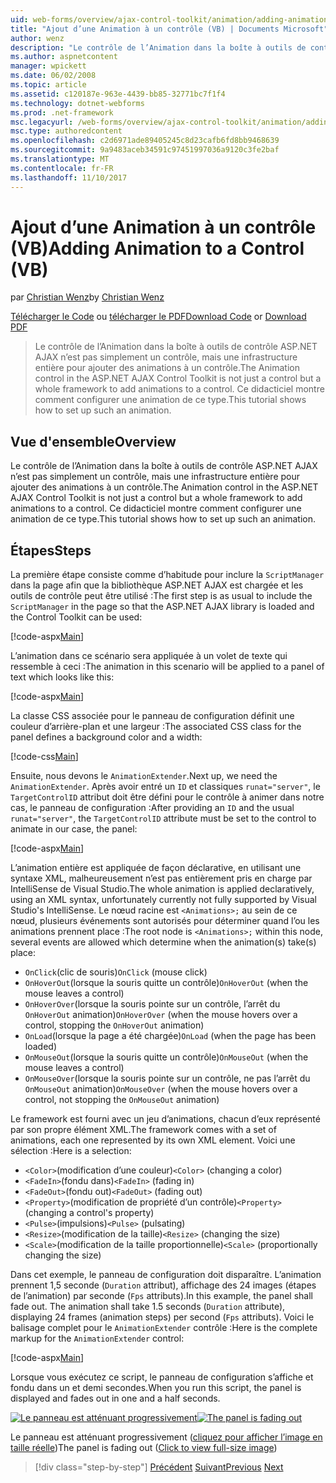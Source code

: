 ```yaml
---
uid: web-forms/overview/ajax-control-toolkit/animation/adding-animation-to-a-control-vb
title: "Ajout d’une Animation à un contrôle (VB) | Documents Microsoft"
author: wenz
description: "Le contrôle de l’Animation dans la boîte à outils de contrôle ASP.NET AJAX n’est pas simplement un contrôle, mais une infrastructure entière pour ajouter des animations à un contrôle. Ce didacticiel montre comment..."
ms.author: aspnetcontent
manager: wpickett
ms.date: 06/02/2008
ms.topic: article
ms.assetid: c120187e-963e-4439-bb85-32771bc7f1f4
ms.technology: dotnet-webforms
ms.prod: .net-framework
msc.legacyurl: /web-forms/overview/ajax-control-toolkit/animation/adding-animation-to-a-control-vb
msc.type: authoredcontent
ms.openlocfilehash: c2d6971ade89405245c8d23cafb6fd8bb9468639
ms.sourcegitcommit: 9a9483aceb34591c97451997036a9120c3fe2baf
ms.translationtype: MT
ms.contentlocale: fr-FR
ms.lasthandoff: 11/10/2017
---
```

<a name="adding-animation-to-a-control-vb"></a><span data-ttu-id="c1cdf-104">Ajout d’une Animation à un contrôle (VB)</span><span class="sxs-lookup"><span data-stu-id="c1cdf-104">Adding Animation to a Control (VB)</span></span>
====================
<span data-ttu-id="c1cdf-105">par [Christian Wenz](https://github.com/wenz)</span><span class="sxs-lookup"><span data-stu-id="c1cdf-105">by [Christian Wenz](https://github.com/wenz)</span></span>

<span data-ttu-id="c1cdf-106">[Télécharger le Code](http://download.microsoft.com/download/f/9/a/f9a26acd-8df4-4484-8a18-199e4598f411/Animation1.vb.zip) ou [télécharger le PDF](http://download.microsoft.com/download/6/7/1/6718d452-ff89-4d3f-a90e-c74ec2d636a3/animation1VB.pdf)</span><span class="sxs-lookup"><span data-stu-id="c1cdf-106">[Download Code](http://download.microsoft.com/download/f/9/a/f9a26acd-8df4-4484-8a18-199e4598f411/Animation1.vb.zip) or [Download PDF](http://download.microsoft.com/download/6/7/1/6718d452-ff89-4d3f-a90e-c74ec2d636a3/animation1VB.pdf)</span></span>

> <span data-ttu-id="c1cdf-107">Le contrôle de l’Animation dans la boîte à outils de contrôle ASP.NET AJAX n’est pas simplement un contrôle, mais une infrastructure entière pour ajouter des animations à un contrôle.</span><span class="sxs-lookup"><span data-stu-id="c1cdf-107">The Animation control in the ASP.NET AJAX Control Toolkit is not just a control but a whole framework to add animations to a control.</span></span> <span data-ttu-id="c1cdf-108">Ce didacticiel montre comment configurer une animation de ce type.</span><span class="sxs-lookup"><span data-stu-id="c1cdf-108">This tutorial shows how to set up such an animation.</span></span>


## <a name="overview"></a><span data-ttu-id="c1cdf-109">Vue d'ensemble</span><span class="sxs-lookup"><span data-stu-id="c1cdf-109">Overview</span></span>

<span data-ttu-id="c1cdf-110">Le contrôle de l’Animation dans la boîte à outils de contrôle ASP.NET AJAX n’est pas simplement un contrôle, mais une infrastructure entière pour ajouter des animations à un contrôle.</span><span class="sxs-lookup"><span data-stu-id="c1cdf-110">The Animation control in the ASP.NET AJAX Control Toolkit is not just a control but a whole framework to add animations to a control.</span></span> <span data-ttu-id="c1cdf-111">Ce didacticiel montre comment configurer une animation de ce type.</span><span class="sxs-lookup"><span data-stu-id="c1cdf-111">This tutorial shows how to set up such an animation.</span></span>

## <a name="steps"></a><span data-ttu-id="c1cdf-112">Étapes</span><span class="sxs-lookup"><span data-stu-id="c1cdf-112">Steps</span></span>

<span data-ttu-id="c1cdf-113">La première étape consiste comme d’habitude pour inclure la `ScriptManager` dans la page afin que la bibliothèque ASP.NET AJAX est chargée et les outils de contrôle peut être utilisé :</span><span class="sxs-lookup"><span data-stu-id="c1cdf-113">The first step is as usual to include the `ScriptManager` in the page so that the ASP.NET AJAX library is loaded and the Control Toolkit can be used:</span></span>

[!code-aspx[Main](adding-animation-to-a-control-vb/samples/sample1.aspx)]

<span data-ttu-id="c1cdf-114">L’animation dans ce scénario sera appliquée à un volet de texte qui ressemble à ceci :</span><span class="sxs-lookup"><span data-stu-id="c1cdf-114">The animation in this scenario will be applied to a panel of text which looks like this:</span></span>

[!code-aspx[Main](adding-animation-to-a-control-vb/samples/sample2.aspx)]

<span data-ttu-id="c1cdf-115">La classe CSS associée pour le panneau de configuration définit une couleur d’arrière-plan et une largeur :</span><span class="sxs-lookup"><span data-stu-id="c1cdf-115">The associated CSS class for the panel defines a background color and a width:</span></span>

[!code-css[Main](adding-animation-to-a-control-vb/samples/sample3.css)]

<span data-ttu-id="c1cdf-116">Ensuite, nous devons le `AnimationExtender`.</span><span class="sxs-lookup"><span data-stu-id="c1cdf-116">Next up, we need the `AnimationExtender`.</span></span> <span data-ttu-id="c1cdf-117">Après avoir entré un `ID` et classiques `runat="server"`, le `TargetControlID` attribut doit être défini pour le contrôle à animer dans notre cas, le panneau de configuration :</span><span class="sxs-lookup"><span data-stu-id="c1cdf-117">After providing an `ID` and the usual `runat="server"`, the `TargetControlID` attribute must be set to the control to animate in our case, the panel:</span></span>

[!code-aspx[Main](adding-animation-to-a-control-vb/samples/sample4.aspx)]

<span data-ttu-id="c1cdf-118">L’animation entière est appliquée de façon déclarative, en utilisant une syntaxe XML, malheureusement n’est pas entièrement pris en charge par IntelliSense de Visual Studio.</span><span class="sxs-lookup"><span data-stu-id="c1cdf-118">The whole animation is applied declaratively, using an XML syntax, unfortunately currently not fully supported by Visual Studio's IntelliSense.</span></span> <span data-ttu-id="c1cdf-119">Le nœud racine est `<Animations>;` au sein de ce nœud, plusieurs événements sont autorisés pour déterminer quand l’ou les animations prennent place :</span><span class="sxs-lookup"><span data-stu-id="c1cdf-119">The root node is `<Animations>;` within this node, several events are allowed which determine when the animation(s) take(s) place:</span></span>

- <span data-ttu-id="c1cdf-120">`OnClick`(clic de souris)</span><span class="sxs-lookup"><span data-stu-id="c1cdf-120">`OnClick` (mouse click)</span></span>
- <span data-ttu-id="c1cdf-121">`OnHoverOut`(lorsque la souris quitte un contrôle)</span><span class="sxs-lookup"><span data-stu-id="c1cdf-121">`OnHoverOut` (when the mouse leaves a control)</span></span>
- <span data-ttu-id="c1cdf-122">`OnHoverOver`(lorsque la souris pointe sur un contrôle, l’arrêt du `OnHoverOut` animation)</span><span class="sxs-lookup"><span data-stu-id="c1cdf-122">`OnHoverOver` (when the mouse hovers over a control, stopping the `OnHoverOut` animation)</span></span>
- <span data-ttu-id="c1cdf-123">`OnLoad`(lorsque la page a été chargée)</span><span class="sxs-lookup"><span data-stu-id="c1cdf-123">`OnLoad` (when the page has been loaded)</span></span>
- <span data-ttu-id="c1cdf-124">`OnMouseOut`(lorsque la souris quitte un contrôle)</span><span class="sxs-lookup"><span data-stu-id="c1cdf-124">`OnMouseOut` (when the mouse leaves a control)</span></span>
- <span data-ttu-id="c1cdf-125">`OnMouseOver`(lorsque la souris pointe sur un contrôle, ne pas l’arrêt du `OnMouseOut` animation)</span><span class="sxs-lookup"><span data-stu-id="c1cdf-125">`OnMouseOver` (when the mouse hovers over a control, not stopping the `OnMouseOut` animation)</span></span>

<span data-ttu-id="c1cdf-126">Le framework est fourni avec un jeu d’animations, chacun d’eux représenté par son propre élément XML.</span><span class="sxs-lookup"><span data-stu-id="c1cdf-126">The framework comes with a set of animations, each one represented by its own XML element.</span></span> <span data-ttu-id="c1cdf-127">Voici une sélection :</span><span class="sxs-lookup"><span data-stu-id="c1cdf-127">Here is a selection:</span></span>

- <span data-ttu-id="c1cdf-128">`<Color>`(modification d’une couleur)</span><span class="sxs-lookup"><span data-stu-id="c1cdf-128">`<Color>` (changing a color)</span></span>
- <span data-ttu-id="c1cdf-129">`<FadeIn>`(fondu dans)</span><span class="sxs-lookup"><span data-stu-id="c1cdf-129">`<FadeIn>` (fading in)</span></span>
- <span data-ttu-id="c1cdf-130">`<FadeOut>`(fondu out)</span><span class="sxs-lookup"><span data-stu-id="c1cdf-130">`<FadeOut>` (fading out)</span></span>
- <span data-ttu-id="c1cdf-131">`<Property>`(modification de propriété d’un contrôle)</span><span class="sxs-lookup"><span data-stu-id="c1cdf-131">`<Property>` (changing a control's property)</span></span>
- <span data-ttu-id="c1cdf-132">`<Pulse>`(impulsions)</span><span class="sxs-lookup"><span data-stu-id="c1cdf-132">`<Pulse>` (pulsating)</span></span>
- <span data-ttu-id="c1cdf-133">`<Resize>`(modification de la taille)</span><span class="sxs-lookup"><span data-stu-id="c1cdf-133">`<Resize>` (changing the size)</span></span>
- <span data-ttu-id="c1cdf-134">`<Scale>`(modification de la taille proportionnelle)</span><span class="sxs-lookup"><span data-stu-id="c1cdf-134">`<Scale>` (proportionally changing the size)</span></span>

<span data-ttu-id="c1cdf-135">Dans cet exemple, le panneau de configuration doit disparaître. L’animation prennent 1,5 seconde (`Duration` attribut), affichage des 24 images (étapes de l’animation) par seconde (`Fps` attributs).</span><span class="sxs-lookup"><span data-stu-id="c1cdf-135">In this example, the panel shall fade out. The animation shall take 1.5 seconds (`Duration` attribute), displaying 24 frames (animation steps) per second (`Fps` attributs).</span></span> <span data-ttu-id="c1cdf-136">Voici le balisage complet pour le `AnimationExtender` contrôle :</span><span class="sxs-lookup"><span data-stu-id="c1cdf-136">Here is the complete markup for the `AnimationExtender` control:</span></span>

[!code-aspx[Main](adding-animation-to-a-control-vb/samples/sample5.aspx)]

<span data-ttu-id="c1cdf-137">Lorsque vous exécutez ce script, le panneau de configuration s’affiche et fondu dans un et demi secondes.</span><span class="sxs-lookup"><span data-stu-id="c1cdf-137">When you run this script, the panel is displayed and fades out in one and a half seconds.</span></span>


<span data-ttu-id="c1cdf-138">[![Le panneau est atténuant progressivement](adding-animation-to-a-control-vb/_static/image2.png)](adding-animation-to-a-control-vb/_static/image1.png)</span><span class="sxs-lookup"><span data-stu-id="c1cdf-138">[![The panel is fading out](adding-animation-to-a-control-vb/_static/image2.png)](adding-animation-to-a-control-vb/_static/image1.png)</span></span>

<span data-ttu-id="c1cdf-139">Le panneau est atténuant progressivement ([cliquez pour afficher l’image en taille réelle](adding-animation-to-a-control-vb/_static/image3.png))</span><span class="sxs-lookup"><span data-stu-id="c1cdf-139">The panel is fading out ([Click to view full-size image](adding-animation-to-a-control-vb/_static/image3.png))</span></span>

>[!div class="step-by-step"]
<span data-ttu-id="c1cdf-140">[Précédent](dynamically-controlling-updatepanel-animations-cs.md)
[Suivant](executing-several-animations-at-the-same-time-vb.md)</span><span class="sxs-lookup"><span data-stu-id="c1cdf-140">[Previous](dynamically-controlling-updatepanel-animations-cs.md)
[Next](executing-several-animations-at-the-same-time-vb.md)</span></span>
